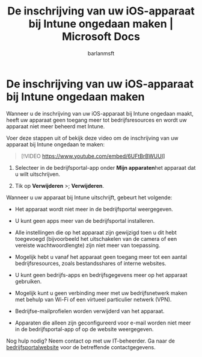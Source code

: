 ﻿---
title: De inschrijving van uw iOS-apparaat bij Intune ongedaan maken | Microsoft Docs
description: Hierin wordt beschreven hoe u de inschrijving van een iOS-apparaat bij Intune ongedaan kunt maken
keywords: 
author: barlanmsft
ms.author: barlan
manager: angrobe
ms.date: 03/16/2017
ms.topic: article
ms.prod: 
ms.service: microsoft-intune
ms.technology: 
ms.assetid: 28914db1-3e62-45f5-9632-b0d2a808a44d
searchScope: User help
ROBOTS: 
ms.reviewer: esmich
ms.suite: ems
ms.custom: intune-enduser
ms.openlocfilehash: b2af07817b15c2afd2d2674aa0c6d8a403147421
ms.sourcegitcommit: 2a6ad3c233d15a9fb441362105f64b2bdd550c34
ms.translationtype: HT
ms.contentlocale: nl-NL
ms.lasthandoff: 07/13/2017
---
# De inschrijving van uw iOS-apparaat bij Intune ongedaan maken
<a id="unenroll-your-ios-device-from-intune" class="xliff"></a>

Wanneer u de inschrijving van uw iOS-apparaat bij Intune ongedaan maakt, heeft uw apparaat geen toegang meer tot bedrijfsresources en wordt uw apparaat niet meer beheerd met Intune.

Voer deze stappen uit of bekijk deze video om de inschrijving van uw apparaat bij Intune ongedaan te maken:

> [!VIDEO https://www.youtube.com/embed/6UFtBrBWUUI]


1.  Selecteer in de bedrijfsportal-app onder **Mijn apparaten**het apparaat dat u wilt uitschrijven.

2.  Tik op **Verwijderen** >; **Verwijderen**.

Wanneer u uw apparaat bij Intune uitschrijft, gebeurt het volgende:

-   Het apparaat wordt niet meer in de bedrijfsportal weergegeven.

-   U kunt geen apps meer van de bedrijfsportal installeren.

-   Alle instellingen die op het apparaat zijn gewijzigd toen u dit hebt toegevoegd (bijvoorbeeld het uitschakelen van de camera of een vereiste wachtwoordlengte) zijn niet meer van toepassing.

-   Mogelijk hebt u vanaf het apparaat geen toegang meer tot een aantal bedrijfsresources, zoals bestandsshares of interne websites.

-   U kunt geen bedrijfs-apps en bedrijfsgegevens meer op het apparaat gebruiken.

-   Mogelijk kunt u geen verbinding meer met uw bedrijfsnetwerk maken met behulp van Wi-Fi of een virtueel particulier netwerk (VPN).

-   Bedrijfse-mailprofielen worden verwijderd van het apparaat.

-   Apparaten die alleen zijn geconfigureerd voor e-mail worden niet meer in de bedrijfsportal-app of op de website weergegeven.

Nog hulp nodig? Neem contact op met uw IT-beheerder. Ga naar de [bedrijfsportalwebsite](http://portal.manage.microsoft.com) voor de betreffende contactgegevens.
